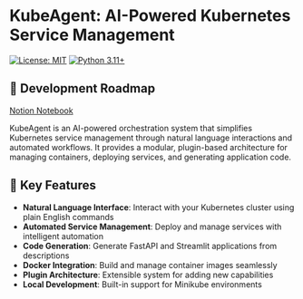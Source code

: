 
# KubeAgent: AI-Powered Kubernetes Service Management

[![License: MIT](https://img.shields.io/badge/License-MIT-yellow.svg)](https://opensource.org/licenses/MIT)
[![Python 3.11+](https://img.shields.io/badge/python-3.11+-blue.svg)](https://www.python.org/downloads/)

## 📅 Development Roadmap

[Notion Notebook](https://almond-moss-7cd.notion.site/12843209b12e80529304dad524474c9a?v=12843209b12e80bbb05f000c17056ff6&pvs=4)


KubeAgent is an AI-powered orchestration system that simplifies Kubernetes service management through natural language interactions and automated workflows. It provides a modular, plugin-based architecture for managing containers, deploying services, and generating application code.

## 🌟 Key Features

- **Natural Language Interface**: Interact with your Kubernetes cluster using plain English commands
- **Automated Service Management**: Deploy and manage services with intelligent automation
- **Code Generation**: Generate FastAPI and Streamlit applications from descriptions
- **Docker Integration**: Build and manage container images seamlessly
- **Plugin Architecture**: Extensible system for adding new capabilities
- **Local Development**: Built-in support for Minikube environments
